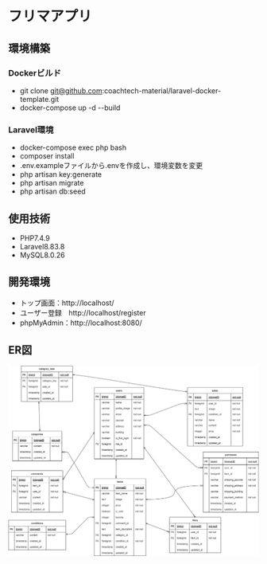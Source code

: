 # フリマアプリ

## 環境構築

### Dockerビルド
- git clone git@github.com:coachtech-material/laravel-docker-template.git  
- docker-compose up -d --build 

### Laravel環境
- docker-compose exec php bash  
- composer install  
- .env.exampleファイルから.envを作成し、環境変数を変更  
- php artisan key:generate  
- php artisan migrate  
- php artisan db:seed  

## 使用技術
- PHP7.4.9
- Laravel8.83.8
- MySQL8.0.26

## 開発環境
- トップ画面：http://localhost/
- ユーザー登録　http://localhost/register
- phpMyAdmin：http://localhost:8080/

## ER図
![ER Diagram](er.png)
